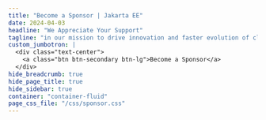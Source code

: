 ```yaml
---
title: "Become a Sponsor | Jakarta EE"
date: 2024-04-03
headline: "We Appreciate Your Support"
tagline: "in our mission to drive innovation and faster evolution of cloud native enterprise Java."
custom_jumbotron: |
  <div class="text-center">
    <a class="btn btn-secondary btn-lg">Become a Sponsor</a>
  </div>
hide_breadcrumb: true
hide_page_title: true
hide_sidebar: true
container: "container-fluid"
page_css_file: "/css/sponsor.css"
---
```

